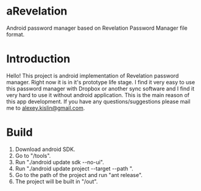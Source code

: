 aRevelation
===========
Android password manager based on Revelation Password Manager file format.

Introduction
===========
Hello!
This project is android implementation of Revelation password manager. Right now it is in it's prototype life stage. I find it very easy to use this password manager with Dropbox or another sync software and I find it very hard to use it without android application. This is the main reason of this app development. If you have any questions/suggestions please mail me to alexey.kislin@gmail.com.

Build
===========
1. Download android SDK.
2. Go to "<android-sdk>/tools".
3. Run "./android update sdk --no-ui".
4. Run "./android update project --target <targetID> --path <path to the project folder>".
5. Go to the path of the project and run "ant release".
6. The project will be built in "<path to the project folder>/out".
